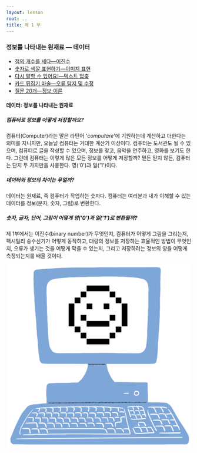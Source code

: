 ```yaml
---
layout: lesson
root: ..
title: 제 1 부
---
```


### 정보를 나타내는 원재료 &mdash; 데이터

   - [점의 개수를 세다—이진수](01-binary-numbers.html)  
   - [숫자로 색깔 표현하기—이미지 표현](02-image-representation.html)  
   - [다시 말할 수 있어요!—텍스트 압축](03-text-compression.html)  
   - [카드 뒤집기 마술—오류 탐지 및 수정](04-checksum.html)  
   - [질문 20개—정보 이론](05-info-theory.html)  

<div class="objectives" markdown="1">

#### 데이터: 정보를 나타내는 원재료  

##### 컴퓨터로 정보를 어떻게 저장할까요?  
컴퓨터(Computer)라는 말은 라틴어 \'_computare_\'에 기원하는데 계산하고 더한다는 의미를 지니지만, 오늘날 컴퓨터는 거대한 계산기 이상이다. 컴퓨터는 도서관도 될 수 있으며, 컴퓨터로 글을 작성할 수 있으며, 정보를 찾고, 음악을 연주하고, 영화를 보기도 한다. 그런데 컴퓨터는 이렇게 많은 모든 정보를 어떻게 저장할까? 믿든 믿지 않든, 컴퓨터는 단지 두 가지만을 사용한다. 영(\'0\')과 일(\'1\')이다.  

##### 데이터와 정보의 차이는 무얼까?  
데이터는 원재료, 즉 컴퓨터가 작업하는 숫자다. 
컴퓨터는 여러분과 내가 이해할 수 있는 데이터를 정보(문자, 숫자, 그림)로 변환한다. 

##### 숫자, 글자, 단어, 그림이 어떻게 영(\'0\')과 일(\'1\')로 변환될까?  
제 1부에서는 이진수(binary number)가 무엇인지, 컴퓨터가 어떻게 그림을 그리는지, 팩시밀리 송수신기가 어떻게 동작하고, 대량의 정보를 저장하는 효율적인 방법이 무엇인지, 오류가 생기는 것을 어떻게 막을 수 있는지, 그리고 저장하려는 정보의 양을 어떻게 측정되는지를 배울 것이다.  

</div>

<img src="img/01-part-one.png" alt="Part one" />



 
